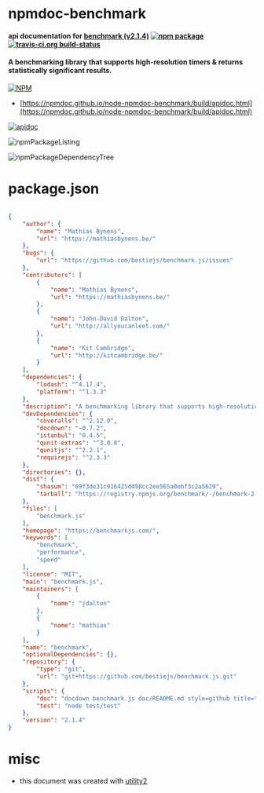 # npmdoc-benchmark

#### api documentation for  [benchmark (v2.1.4)](https://benchmarkjs.com/)  [![npm package](https://img.shields.io/npm/v/npmdoc-benchmark.svg?style=flat-square)](https://www.npmjs.org/package/npmdoc-benchmark) [![travis-ci.org build-status](https://api.travis-ci.org/npmdoc/node-npmdoc-benchmark.svg)](https://travis-ci.org/npmdoc/node-npmdoc-benchmark)

#### A benchmarking library that supports high-resolution timers & returns statistically significant results.

[![NPM](https://nodei.co/npm/benchmark.png?downloads=true&downloadRank=true&stars=true)](https://www.npmjs.com/package/benchmark)

- [https://npmdoc.github.io/node-npmdoc-benchmark/build/apidoc.html](https://npmdoc.github.io/node-npmdoc-benchmark/build/apidoc.html)

[![apidoc](https://npmdoc.github.io/node-npmdoc-benchmark/build/screenCapture.buildCi.browser.%252Ftmp%252Fbuild%252Fapidoc.html.png)](https://npmdoc.github.io/node-npmdoc-benchmark/build/apidoc.html)

![npmPackageListing](https://npmdoc.github.io/node-npmdoc-benchmark/build/screenCapture.npmPackageListing.svg)

![npmPackageDependencyTree](https://npmdoc.github.io/node-npmdoc-benchmark/build/screenCapture.npmPackageDependencyTree.svg)



# package.json

```json

{
    "author": {
        "name": "Mathias Bynens",
        "url": "https://mathiasbynens.be/"
    },
    "bugs": {
        "url": "https://github.com/bestiejs/benchmark.js/issues"
    },
    "contributors": [
        {
            "name": "Mathias Bynens",
            "url": "https://mathiasbynens.be/"
        },
        {
            "name": "John-David Dalton",
            "url": "http://allyoucanleet.com/"
        },
        {
            "name": "Kit Cambridge",
            "url": "http://kitcambridge.be/"
        }
    ],
    "dependencies": {
        "lodash": "^4.17.4",
        "platform": "^1.3.3"
    },
    "description": "A benchmarking library that supports high-resolution timers & returns statistically significant results.",
    "devDependencies": {
        "coveralls": "^2.12.0",
        "docdown": "~0.7.2",
        "istanbul": "0.4.5",
        "qunit-extras": "^3.0.0",
        "qunitjs": "^2.2.1",
        "requirejs": "^2.3.3"
    },
    "directories": {},
    "dist": {
        "shasum": "09f3de31c916425d498cc2ee565a0ebf3c2a5629",
        "tarball": "https://registry.npmjs.org/benchmark/-/benchmark-2.1.4.tgz"
    },
    "files": [
        "benchmark.js"
    ],
    "homepage": "https://benchmarkjs.com/",
    "keywords": [
        "benchmark",
        "performance",
        "speed"
    ],
    "license": "MIT",
    "main": "benchmark.js",
    "maintainers": [
        {
            "name": "jdalton"
        },
        {
            "name": "mathias"
        }
    ],
    "name": "benchmark",
    "optionalDependencies": {},
    "repository": {
        "type": "git",
        "url": "git+https://github.com/bestiejs/benchmark.js.git"
    },
    "scripts": {
        "doc": "docdown benchmark.js doc/README.md style=github title=\"<a href=\\\"https://benchmarkjs.com/\\\">Benchmark.js</a> <span>v${npm_package_version}</span>\" toc=categories url=https://github.com/bestiejs/benchmark.js/blob/${npm_package_version}/benchmark.js",
        "test": "node test/test"
    },
    "version": "2.1.4"
}
```



# misc
- this document was created with [utility2](https://github.com/kaizhu256/node-utility2)
